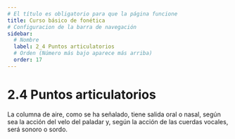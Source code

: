 ```yaml
---
# El título es obligatorio para que la página funcione
title: Curso básico de fonética
# Configuracion de la barra de navegación
sidebar:
  # Nombre
  label: 2_4 Puntos articulatorios
  # Orden (Número más bajo aparece más arriba)
  order: 17
---
```

# 2.4 Puntos articulatorios

La columna de aire, como se ha señalado, tiene salida oral o nasal, según sea la acción del velo del paladar y, según la acción de las cuerdas vocales, será sonoro o sordo.
